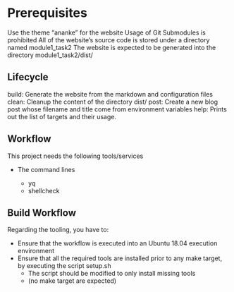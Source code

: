 # Prerequisites

Use the theme “ananke” for the website
Usage of Git Submodules is prohibited
All of the website’s source code is stored under a directory named module1_task2
The website is expected to be generated into the directory module1_task2/dist/

## Lifecycle

build: Generate the website from the markdown and configuration files
clean: Cleanup the content of the directory dist/
post: Create a new blog post whose filename and title come from environment variables
help: Prints out the list of targets and their usage.

## Workflow

This project needs the following tools/services

* The command lines

  * yq
  * shellcheck

## Build Workflow

Regarding the tooling, you have to:

* Ensure that the workflow is executed into an Ubuntu 18.04 execution
environment
* Ensure that all the required tools are installed prior to any make target,
by executing the script setup.sh
  * The script should be modified to only install missing tools
  * (no make target are expected)
